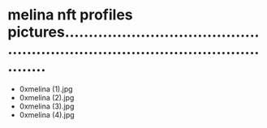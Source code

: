# melina nft profiles pictures......................................................................................................
- 0xmelina (1).jpg
- 0xmelina (2).jpg
- 0xmelina (3).jpg
- 0xmelina (4).jpg
